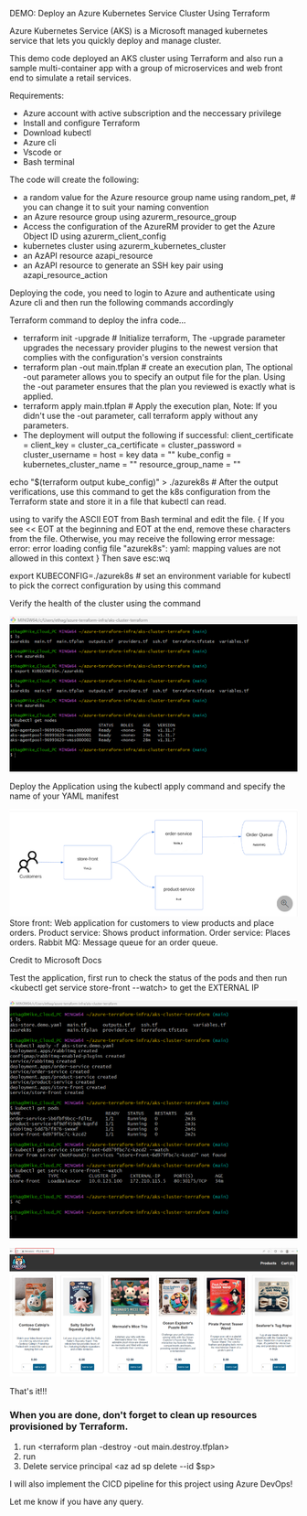 DEMO: Deploy an Azure Kubernetes Service Cluster Using Terraform

Azure Kubernetes Service (AKS) is a Microsoft managed kubernetes service that lets you quickly deploy and manage cluster.

This demo code deployed an AKS cluster using Terraform and also run a sample multi-container app with a group of microservices and web front end to simulate a retail services.


Requirements:
- Azure account with active subscription and the neccessary privilege
- Install and configure Terraform
- Download kubectl
- Azure cli
- Vscode or
- Bash terminal

The code will create the following:
- a random value for the Azure resource group name using random_pet, # you can change it to suit your naming convention
- an Azure resource group using azurerm_resource_group
- Access the configuration of the AzureRM provider to get the Azure Object ID using azurerm_client_config
- kubernetes cluster using azurerm_kubernetes_cluster
- an AzAPI resource azapi_resource
- an AzAPI resource to generate an SSH key pair using azapi_resource_action


Deploying the code, you need to login to Azure and authenticate using Azure cli and then run the following commands accordingly

Terraform command to deploy the infra code...
- terraform init -upgrade   # Initialize terraform, The -upgrade parameter upgrades the necessary provider plugins to the newest version that complies with the configuration's version constraints
- terraform plan -out main.tfplan   # create an execution plan, The optional -out parameter allows you to specify an output file for the plan. Using the -out parameter ensures that the plan you reviewed is exactly what is applied.
- terraform apply main.tfplan  # Apply the execution plan,  Note: If you didn't use the -out parameter, call terraform apply without any parameters.
- The deployment will output the following if successful:
client_certificate = <sensitive>
client_key = <sensitive>
cluster_ca_certificate = <sensitive>
cluster_password = <sensitive>
cluster_username = <sensitive>
host = <sensitive>
key data = ""
kube_config = <sensitive>
kubernetes_cluster_name = ""
resource_group_name = ""

echo "$(terraform output kube_config)" > ./azurek8s   # After the output verifications, use this command to get the k8s configuration from the Terraform state and store it in a file that kubectl can read.

using <vim azurek8s> to varify the ASCII EOT from Bash terminal and edit the file. { If you see << EOT at the beginning and EOT at the end, remove these characters from the file. Otherwise, you may receive the following error message: error: error loading config file "azurek8s": yaml: mapping values are not allowed in this context } Then save esc:wq 

export KUBECONFIG=./azurek8s  # set an environment variable for kubectl to pick the correct configuration by using this command

Verify the health of the cluster using the <kubectl get nodes> command

![alt text](image.png)

Deploy the Application using the kubectl apply command and specify the name of your YAML manifest

![alt text](image-1.png)
Store front: Web application for customers to view products and place orders.
Product service: Shows product information.
Order service: Places orders.
Rabbit MQ: Message queue for an order queue.

Credit to Microsoft Docs

Test the application, first run <kubectl get pods> to check the status of the pods and then run <kubectl get service store-front --watch> to get the EXTERNAL IP

![alt text](image-2.png)

![alt text](image-3.png)

That's it!!!
### When you are done, don't forget to clean up resources provisioned by Terraform.

1. run <terraform plan -destroy -out main.destroy.tfplan> 
2. run <terraform apply main.destroy.tfplan>
3. Delete service principal <az ad sp delete --id $sp>

I will also implement the CICD pipeline for this project using Azure DevOps!

Let me know if you have any query.


